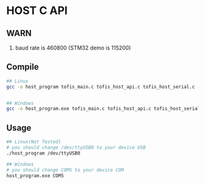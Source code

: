 # HOST C API

## WARN

1. baud rate is 460800 (STM32 demo is 115200)

## Compile
```bash
## Linux
gcc -o host_program tofis_main.c tofis_host_api.c tofis_host_serial.c -lpthread


## Windows
gcc -o host_program.exe tofis_main.c tofis_host_api.c tofis_host_serial.c
```

## Usage
```bash
## Linux(Not Tested)
# you should change /dev/ttyUSB0 to your device USB
./host_program /dev/ttyUSB0

## Windows
# you should change COM5 to your device COM
host_program.exe COM5
```